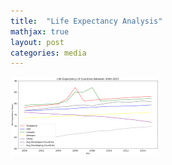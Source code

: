 ```yaml
---
title:  "Life Expectancy Analysis"
mathjax: true
layout: post
categories: media
---
```


<img style="float:left" src="/assets/images/Image6_small.png">
